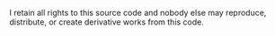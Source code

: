 I retain all rights to this source code and nobody else may reproduce, distribute, or create derivative works from this code. 
